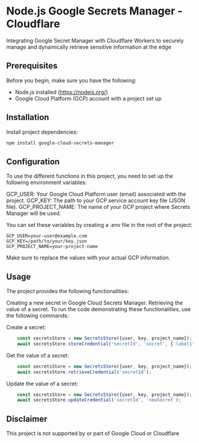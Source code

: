 # Node.js Google Secrets Manager - Cloudflare

Integrating Google Secret Manager with Cloudflare Workers to securely manage and dynamically retrieve sensitive information at the edge

## Prerequisites

Before you begin, make sure you have the following:

- Node.js installed (https://nodejs.org/)
- Google Cloud Platform (GCP) account with a project set up

## Installation

Install project dependencies:
```bash
npm install google-cloud-secrets-manager
```

## Configuration
To use the different functions in this project, you need to set up the following environment variables:

GCP_USER: Your Google Cloud Platform user (email) associated with the project.
GCP_KEY: The path to your GCP service account key file (JSON file).
GCP_PROJECT_NAME: The name of your GCP project where Secrets Manager will be used.

You can set these variables by creating a .env file in the root of the project:

```properties
GCP_USER=your-user@example.com
GCP_KEY=/path/to/your/key.json
GCP_PROJECT_NAME=your-project-name
```

Make sure to replace the values with your actual GCP information.

## Usage
The project provides the following functionalities:

Creating a new secret in Google Cloud Secrets Manager.
Retrieving the value of a secret.
To run the code demonstrating these functionalities, use the following commands:

Create a secret:
```typescript
    const secretsStore = new SecretsStore({user, key, project_name});
    await secretsStore.storeCredential('secretId', 'secret', {'label1':'labelValue1', 'label2':'labelValue2'});
```

Get the value of a secret:
```typescript
    const secretsStore = new SecretsStore({user, key, project_name});
    await secretsStore.retrieveCredential('secretId');
```


Update the value of a secret:
```typescript
    const secretsStore = new SecretsStore({user, key, project_name});
    await secretsStore.updateCredential('secretId', 'newSecret');
```

## Disclaimer
This project is not supported by or part of Google Cloud or Cloudflare
